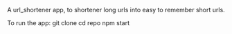 A url_shortener app, to shortener long urls into easy to remember short urls.

To run the app:
git clone
cd repo
npm start